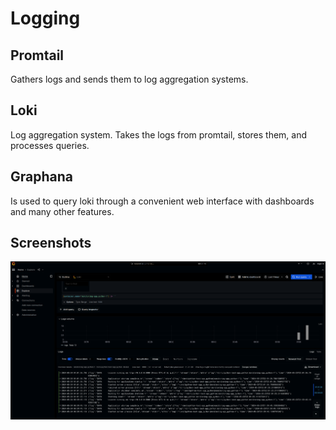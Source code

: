 # Logging

## Promtail

Gathers logs and sends them to log aggregation systems.

## Loki

Log aggregation system. Takes the logs from promtail, stores them, and processes queries.

## Graphana

Is used to query loki through a convenient web interface with dashboards and many other features.

## Screenshots

![logs1.png](./logs1.png)
